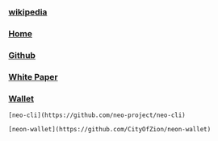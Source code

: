 
### [wikipedia](https://en.wikipedia.org/wiki/NEO_(cryptocurrency))

### [Home](https://neo.org/)

### [Github](https://github.com/neo-project)

### [White Paper](http://docs.neo.org/)

### [Wallet](https://neo.org/client)

    [neo-cli](https://github.com/neo-project/neo-cli)
    
    [neon-wallet](https://github.com/CityOfZion/neon-wallet)
